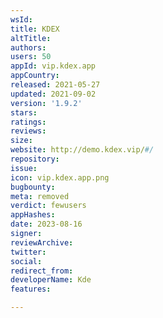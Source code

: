 ```yaml
---
wsId: 
title: KDEX
altTitle: 
authors: 
users: 50
appId: vip.kdex.app
appCountry: 
released: 2021-05-27
updated: 2021-09-02
version: '1.9.2'
stars: 
ratings: 
reviews: 
size: 
website: http://demo.kdex.vip/#/
repository: 
issue: 
icon: vip.kdex.app.png
bugbounty: 
meta: removed
verdict: fewusers
appHashes: 
date: 2023-08-16
signer: 
reviewArchive: 
twitter: 
social: 
redirect_from: 
developerName: Kde
features: 

---
```


